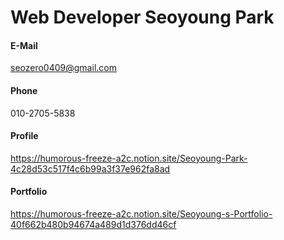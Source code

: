 # Web Developer Seoyoung Park

#### E-Mail
seozero0409@gmail.com
#### Phone
010-2705-5838
#### Profile
https://humorous-freeze-a2c.notion.site/Seoyoung-Park-4c28d53c517f4c6b99a3f37e962fa8ad
#### Portfolio
https://humorous-freeze-a2c.notion.site/Seoyoung-s-Portfolio-40f662b480b94674a489d1d376dd46cf
